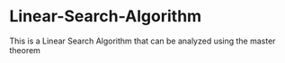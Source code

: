 # Linear-Search-Algorithm
This is a Linear Search Algorithm that can be analyzed using the master theorem
